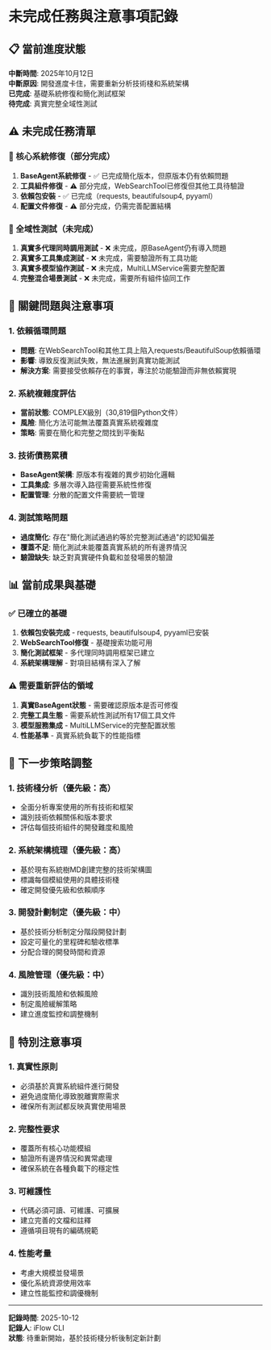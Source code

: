 # 未完成任務與注意事項記錄

## 📋 當前進度狀態

**中斷時間**: 2025年10月12日  
**中斷原因**: 開發進度卡住，需要重新分析技術棧和系統架構  
**已完成**: 基礎系統修復和簡化測試框架  
**待完成**: 真實完整全域性測試

## ⚠️ 未完成任務清單

### 🔧 核心系統修復（部分完成）
1. **BaseAgent系統修復** - ✅ 已完成簡化版本，但原版本仍有依賴問題
2. **工具組件修復** - ⚠️ 部分完成，WebSearchTool已修復但其他工具待驗證
3. **依賴包安裝** - ✅ 已完成（requests, beautifulsoup4, pyyaml）
4. **配置文件修復** - ⚠️ 部分完成，仍需完善配置結構

### 🧪 全域性測試（未完成）
1. **真實多代理同時調用測試** - ❌ 未完成，原BaseAgent仍有導入問題
2. **真實多工具集成測試** - ❌ 未完成，需要驗證所有工具功能
3. **真實多模型協作測試** - ❌ 未完成，MultiLLMService需要完整配置
4. **完整混合場景測試** - ❌ 未完成，需要所有組件協同工作

## 🚨 關鍵問題與注意事項

### 1. 依賴循環問題
- **問題**: 在WebSearchTool和其他工具上陷入requests/BeautifulSoup依賴循環
- **影響**: 導致反復測試失敗，無法進展到真實功能測試
- **解決方案**: 需要接受依賴存在的事實，專注於功能驗證而非無依賴實現

### 2. 系統複雜度評估
- **當前狀態**: COMPLEX級別（30,819個Python文件）
- **風險**: 簡化方法可能無法覆蓋真實系統複雜度
- **策略**: 需要在簡化和完整之間找到平衡點

### 3. 技術債務累積
- **BaseAgent架構**: 原版本有複雜的異步初始化邏輯
- **工具集成**: 多層次導入路徑需要系統性修復
- **配置管理**: 分散的配置文件需要統一管理

### 4. 測試策略問題
- **過度簡化**: 存在"簡化測試通過約等於完整測試通過"的認知偏差
- **覆蓋不足**: 簡化測試未能覆蓋真實系統的所有邊界情況
- **驗證缺失**: 缺乏對真實硬件負載和並發場景的驗證

## 📊 當前成果與基礎

### ✅ 已確立的基礎
1. **依賴包安裝完成** - requests, beautifulsoup4, pyyaml已安裝
2. **WebSearchTool修復** - 基礎搜索功能可用
3. **簡化測試框架** - 多代理同時調用框架已建立
4. **系統架構理解** - 對項目結構有深入了解

### ⚠️ 需要重新評估的領域
1. **真實BaseAgent狀態** - 需要確認原版本是否可修復
2. **完整工具生態** - 需要系統性測試所有17個工具文件
3. **模型服務集成** - MultiLLMService的完整配置狀態
4. **性能基準** - 真實系統負載下的性能指標

## 🎯 下一步策略調整

### 1. 技術棧分析（優先級：高）
- 全面分析專案使用的所有技術和框架
- 識別技術依賴關係和版本要求
- 評估每個技術組件的開發難度和風險

### 2. 系統架構梳理（優先級：高）
- 基於現有系統樹MD創建完整的技術架構圖
- 標識每個模組使用的具體技術棧
- 確定開發優先級和依賴順序

### 3. 開發計劃制定（優先級：中）
- 基於技術分析制定分階段開發計劃
- 設定可量化的里程碑和驗收標準
- 分配合理的開發時間和資源

### 4. 風險管理（優先級：中）
- 識別技術風險和依賴風險
- 制定風險緩解策略
- 建立進度監控和調整機制

## 📝 特別注意事項

### 1. 真實性原則
- 必須基於真實系統組件進行開發
- 避免過度簡化導致脫離實際需求
- 確保所有測試都反映真實使用場景

### 2. 完整性要求
- 覆蓋所有核心功能模組
- 驗證所有邊界情況和異常處理
- 確保系統在各種負載下的穩定性

### 3. 可維護性
- 代碼必須可讀、可維護、可擴展
- 建立完善的文檔和註釋
- 遵循項目現有的編碼規範

### 4. 性能考量
- 考慮大規模並發場景
- 優化系統資源使用效率
- 建立性能監控和調優機制

---

**記錄時間**: 2025-10-12  
**記錄人**: iFlow CLI  
**狀態**: 待重新開始，基於技術棧分析後制定新計劃